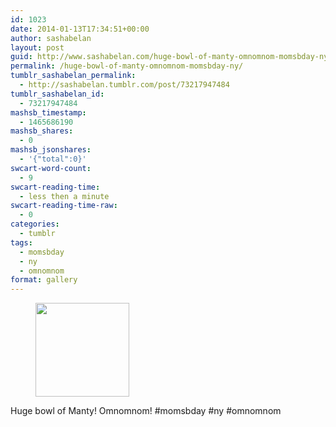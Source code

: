 ```yaml
---
id: 1023
date: 2014-01-13T17:34:51+00:00
author: sashabelan
layout: post
guid: http://www.sashabelan.com/huge-bowl-of-manty-omnomnom-momsbday-ny/
permalink: /huge-bowl-of-manty-omnomnom-momsbday-ny/
tumblr_sashabelan_permalink:
  - http://sashabelan.tumblr.com/post/73217947484
tumblr_sashabelan_id:
  - 73217947484
mashsb_timestamp:
  - 1465686190
mashsb_shares:
  - 0
mashsb_jsonshares:
  - '{"total":0}'
swcart-word-count:
  - 9
swcart-reading-time:
  - less then a minute
swcart-reading-time-raw:
  - 0
categories:
  - tumblr
tags:
  - momsbday
  - ny
  - omnomnom
format: gallery
---
```

<div id='gallery-570' class='gallery galleryid-1023 gallery-columns-3 gallery-size-thumbnail'>
  <figure class='gallery-item'> 
  
  <div class='gallery-icon landscape'>
    <a href='http://www.sashabelan.ru/huge-bowl-of-manty-omnomnom-momsbday-ny/attachment/1024/'><img width="150" height="150" src="http://www.sashabelan.ru/wp-content/uploads/2014/01/tumblr_mzcou4vgYG1qarj97o1_1280-150x150.jpg" class="attachment-thumbnail size-thumbnail" alt="" srcset="http://www.sashabelan.ru/wp-content/uploads/2014/01/tumblr_mzcou4vgYG1qarj97o1_1280-150x150.jpg 150w, http://www.sashabelan.ru/wp-content/uploads/2014/01/tumblr_mzcou4vgYG1qarj97o1_1280-300x300.jpg 300w, http://www.sashabelan.ru/wp-content/uploads/2014/01/tumblr_mzcou4vgYG1qarj97o1_1280-230x230.jpg 230w, http://www.sashabelan.ru/wp-content/uploads/2014/01/tumblr_mzcou4vgYG1qarj97o1_1280-350x350.jpg 350w, http://www.sashabelan.ru/wp-content/uploads/2014/01/tumblr_mzcou4vgYG1qarj97o1_1280.jpg 640w" sizes="(max-width: 150px) 100vw, 150px" /></a>
  </div></figure>
</div>

Huge bowl of Manty! Omnomnom! #momsbday #ny #omnomnom